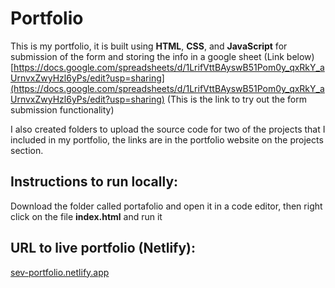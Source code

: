 # Portfolio
This is my portfolio, it is built using **HTML**, **CSS**, and **JavaScript** for submission of the form and storing the info in a google sheet (Link below)
[https://docs.google.com/spreadsheets/d/1LrifVttBAyswB51Pom0y_qxRkY_aUrnvxZwyHzl6yPs/edit?usp=sharing](https://docs.google.com/spreadsheets/d/1LrifVttBAyswB51Pom0y_qxRkY_aUrnvxZwyHzl6yPs/edit?usp=sharing) (This is the link to try out the form submission functionality)

I also created folders to upload the source code for two of the projects that I included in my portfolio, the links are in the portfolio website on the projects section.

## Instructions to run locally:
Download the folder called portafolio and open it in a code editor, then right click on the file **index.html** and run it

## URL to live portfolio (Netlify):

[sev-portfolio.netlify.app](https://sev-portfolio.netlify.app/)
